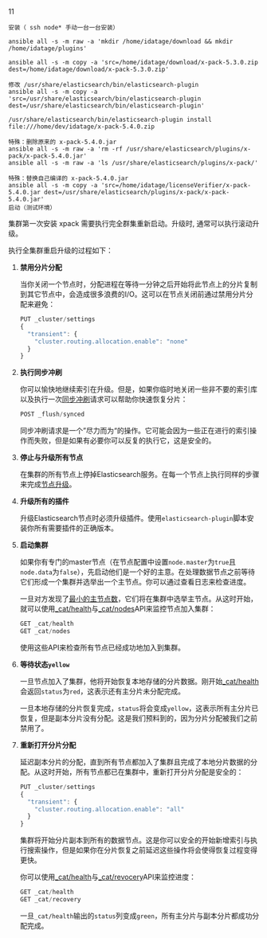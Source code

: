 11

```
安装（ ssh node* 手动一台一台安装）

ansible all -s -m raw -a 'mkdir /home/idatage/download && mkdir /home/idatage/plugins'

ansible all -s -m copy -a 'src=/home/idatage/download/x-pack-5.3.0.zip dest=/home/idatage/download/x-pack-5.3.0.zip'

修改 /usr/share/elasticsearch/bin/elasticsearch-plugin
ansible all -s -m copy -a 'src=/usr/share/elasticsearch/bin/elasticsearch-plugin dest=/usr/share/elasticsearch/bin/elasticsearch-plugin'

/usr/share/elasticsearch/bin/elasticsearch-plugin install file:///home/dev/idatage/x-pack-5.4.0.zip

特殊：删除原来的 x-pack-5.4.0.jar
ansible all -s -m raw -a 'rm -rf /usr/share/elasticsearch/plugins/x-pack/x-pack-5.4.0.jar'
ansible all -s -m raw -a 'ls /usr/share/elasticsearch/plugins/x-pack/'

特殊：替换自己编译的 x-pack-5.4.0.jar
ansible all -s -m copy -a 'src=/home/idatage/licenseVerifier/x-pack-5.4.0.jar dest=/usr/share/elasticsearch/plugins/x-pack/x-pack-5.4.0.jar'
启动（测试环境）
```

 集群第一次安装 xpack 需要执行完全群集重新启动。升级时, 通常可以执行滚动升级。
 
 执行全集群重启升级的过程如下：

  1. **禁用分片分配**

      当你关闭一个节点时，分配进程在等待一分钟之后开始将此节点上的分片复制到其它节点中，会造成很多浪费的I/O。这可以在节点关闭前通过禁用分片分配来避免：

      ```js
      PUT _cluster/settings
      {
        "transient": {
          "cluster.routing.allocation.enable": "none"
        }
      }
      ```

  1. **执行同步冲刷**

      你可以愉快地继续索引在升级。但是，如果你临时地关闭一些非不要的索引库以及执行一次[同步冲刷](../../Indices_APIs/Flush/Synced_Flush.md)请求可以帮助你快速恢复分片：

      ```js
      POST _flush/synced
      ```

      同步冲刷请求是一个”尽力而为“的操作。它可能会因为一些正在进行的索引操作而失败，但是如果有必要你可以反复的执行它，这是安全的。

  1. **停止与升级所有节点**

      在集群的所有节点上停掉Elasticsearch服务。在每一个节点上执行同样的步骤来完成[节点升级](./Rolling_upgrades.md#upgrade-node)。

  1. **升级所有的插件**

      升级Elasticsearch节点时必须升级插件。使用`elasticsearch-plugin`脚本安装你所有需要插件的正确版本。

  1. **启动集群**

      如果你有专门的master节点（在节点配置中设置`node.master`为`true`且`node.data`为`false`），先启动他们是一个好的主意。在处理数据节点之前等待它们形成一个集群并选举出一个主节点。你可以通过查看日志来检查进度。

      一旦对方发现了[最小的主节点数](../../Modules/Discovery/Zen_Discovery.md#master-election)，它们将在集群中选举主节点。从这时开始，就可以使用[_cat/health](../../cat_APIs/cat_health.md)与[_cat/nodes](../../cat_APIs/cat_nodes.md)API来监控节点加入集群：

      ```js
      GET _cat/health
      GET _cat/nodes
      ```

      使用这些API来检查所有节点已经成功地加入到集群。

  1. **等待状态`yellow`**

      一旦节点加入了集群，他将开始恢复本地存储的分片数据。刚开始[_cat/health](../../cat_APIs/cat_health.md)会返回`status`为`red`，这表示还有主分片未分配完成。

      一旦本地存储的分片恢复完成，`status`将会变成`yellow`，这表示所有主分片已恢复，但是副本分片没有分配。这是我们预料到的，因为分片分配被我们之前禁用了。

  1. **重新打开分片分配**

      延迟副本分片的分配，直到所有节点都加入了集群且完成了本地分片数据的分配。从这时开始，所有节点都已在集群中，重新打开分片分配是安全的：

      ```js
      PUT _cluster/settings
      {
        "transient": {
          "cluster.routing.allocation.enable": "all"
        }
      }
      ```

      集群将开始分片副本到所有的数据节点。这是你可以安全的开始新增索引与执行搜索操作，但是如果你在分片恢复之前延迟这些操作将会使得恢复过程变得更快。

      你可以使用[_cat/health](../../cat_APIs/cat_health.md)与[_cat/revocery](../../cat_APIs/cat_recovery.md)API来监控进度：

      ```js
      GET _cat/health
      GET _cat/recovery
      ```

      一旦`_cat/health`输出的`status`列变成`green`，所有主分片与副本分片都成功分配完成。



